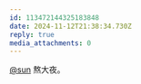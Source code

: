 ```yaml
---
id: 113472144325183848
date: 2024-11-12T21:38:34.730Z
reply: true
media_attachments: 0
---
```


[@sun](https://ow3.cn/users/sun) 熬大夜。

